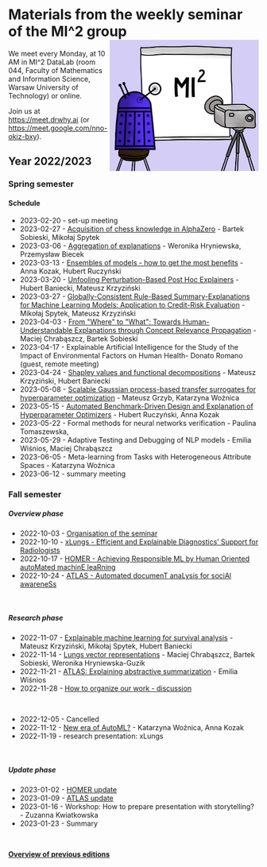 # Materials from the weekly seminar of the MI^2 group  <img src="prezentacja.png" align="right" width="300"/>

We meet every Monday, at 10 AM in MI^2 DataLab (room 044, Faculty of Mathematics and Information Science, Warsaw University of Technology) or online.

Join us at https://meet.drwhy.ai (or https://meet.google.com/nno-okiz-bxy).

## Year 2022/2023

### Spring semester

#### Schedule

* 2023-02-20 - set-up meeting
* 2023-02-27 - [Acquisition of chess knowledge in AlphaZero](https://github.com/MI2DataLab/MI2DataLab_Seminarium/tree/master/2023/2023_02_27_Acquisition_of_chess_knowledge_in_AlphaZero) - Bartek Sobieski, Mikołaj Spytek
* 2023-03-06 - [Aggregation of explanations](https://github.com/MI2DataLab/MI2DataLab_Seminarium/tree/master/2023/2023_03_06_Ensemble_XAI) - Weronika Hryniewska, Przemysław Biecek
* 2023-03-13 - [Ensembles of models - how to get the most benefits](https://github.com/MI2DataLab/MI2DataLab_Seminarium/tree/master/2023/2023_03_13_ensemble_selection) - Anna Kozak, Hubert Ruczyński
* 2023-03-20 - [Unfooling Perturbation-Based Post Hoc Explainers](https://github.com/MI2DataLab/MI2DataLab_Seminarium/tree/master/2023/2023_03_20_unfooling) - Hubert Baniecki, Mateusz Krzyziński
* 2023-03-27 - [Globally-Consistent Rule-Based Summary-Explanations for Machine Learning Models: Application to Credit-Risk Evaluation](https://github.com/MI2DataLab/MI2DataLab_Seminarium/tree/master/2023/2023_03_27_globally_consistent) - Mikołaj Spytek, Mateusz Krzyziński
* 2023-04-03 - [From "Where" to "What": Towards Human-Understandable Explanations through Concept Relevance Propagation](https://github.com/MI2DataLab/MI2DataLab_Seminarium/tree/master/2023/2023_04_03_from_where_to_what) - Maciej Chrabąszcz, Bartek Sobieski
* 2023-04-17 - Explainable Artificial Intelligence for the Study of the Impact of Environmental Factors on Human Health- Donato Romano (guest, remote meeting)
* 2023-04-24 - [Shapley values and functional decompositions](https://github.com/MI2DataLab/MI2DataLab_Seminarium/tree/master/2023/2023_04_24_shap_functional_decomposition) - Mateusz Krzyziński, Hubert Baniecki
* 2023-05-08 - [Scalable Gaussian process-based transfer surrogates for hyperparameter optimization](https://github.com/MI2DataLab/MI2DataLab_Seminarium/tree/master/2023/2023_05_08_Scalable_Gaussian_process-based_transfer_surrogates_for_hyperparameter_optimization) - Mateusz Grzyb, Katarzyna Woźnica
* 2023-05-15 - [Automated Benchmark-Driven Design and Explanation of Hyperparameter Optimizers](https://github.com/MI2DataLab/MI2DataLab_Seminarium/tree/master/2023/2023_05_15_Automated_Benchmark_Driven_Design_and_Explanation_of_Hyperparameter_Optimizers) - Hubert Ruczyński, Anna Kozak
* 2023-05-22 - Formal methods for neural networks verification - Paulina Tomaszewska,
* 2023-05-29 -  Adaptive Testing and Debugging of NLP models - Emilia Wiśnios, Maciej Chrabąszcz
* 2023-06-05 -  Meta-learning from Tasks with Heterogeneous Attribute Spaces - Katarzyna Woźnica
* 2023-06-12  - summary meeting 


### Fall semester



##### Overview phase

* 2022-10-03 - [Organisation of the seminar](https://github.com/MI2DataLab/MI2DataLab_Seminarium/blob/master/2022/2022_10_03_Winter_2022_Seminar_Org/2022_10_03_Winter_2022_Seminar_Org.pdf)
* 2022-10-10 - [xLungs - Efficient and Explainable Diagnostics’ Support for Radiologists](https://github.com/MI2DataLab/MI2DataLab_Seminarium/blob/master/2022/2022_10_10_Overview_xLungs/xLungs%20-%20overview%20presentation.pdf)
* 2022-10-17 - [HOMER - Achieving Responsible ML by Human Oriented autoMated machinE leaRning](https://github.com/MI2DataLab/MI2DataLab_Seminarium/blob/master/2022/2022_10_17_Overview_HOMER/HOMER-overview-presentation.pdf)
* 2022-10-24 - [ATLAS - Automated documenT anaLysis for sociAl awareneSs](https://github.com/MI2DataLab/MI2DataLab_Seminarium/blob/master/2022/2022_10_24_ATLAS_Overview/ATLAS_Overview.pdf)

<br/>

##### Research phase

* 2022-11-07 - [Explainable machine learning for survival analysis](https://github.com/MI2DataLab/MI2DataLab_Seminarium/tree/master/2022/2022_11_07_survsSHAP_survex) - Mateusz Krzyziński, Mikołaj Spytek, Hubert Baniecki
* 2022-11-14 - [Lungs vector representations](https://github.com/MI2DataLab/MI2DataLab_Seminarium/tree/master/2022/2022_11_14_xLungs_vector_representations) - Maciej Chrabąszcz, Bartek Sobieski, Weronika Hryniewska-Guzik
* 2022-11-21 - [ATLAS: Explaining abstractive summarization](https://github.com/MI2DataLab/MI2DataLab_Seminarium/tree/master/2022/2022_11_21_TLDR) - Emilia Wiśnios
* 2022-11-28 - [How to organize our work - discussion](https://github.com/MI2DataLab/MI2DataLab_Seminarium/tree/master/2022/2022_11_28_MI2_Discussion)
<br/>

* 2022-12-05 - Cancelled
* 2022-11-12 - [New era of AutoML?](https://github.com/MI2DataLab/MI2DataLab_Seminarium/tree/master/2022/2022_12_12_HOMER_AutoML) - Katarzyna Woźnica, Anna Kozak
* 2022-11-19 - research presentation: xLungs
<br/>

##### Update phase

* 2023-01-02 - [HOMER update](https://github.com/MI2DataLab/MI2DataLab_Seminarium/tree/master/2023/2023_01_02_HOMER_update)
* 2023-01-09 - [ATLAS update](https://github.com/MI2DataLab/MI2DataLab_Seminarium/tree/master/2023/2023_01_09_ATLAS_update)
* 2023-01-16 - Workshop: How to prepare presentation with storytelling? - Zuzanna Kwiatkowska
* 2023-01-23 - Summary
<br/>

[**Overview of previous editions**](https://github.com/MI2DataLab/MI2DataLab_Seminarium/blob/master/README_ARCHIVE.md) 
